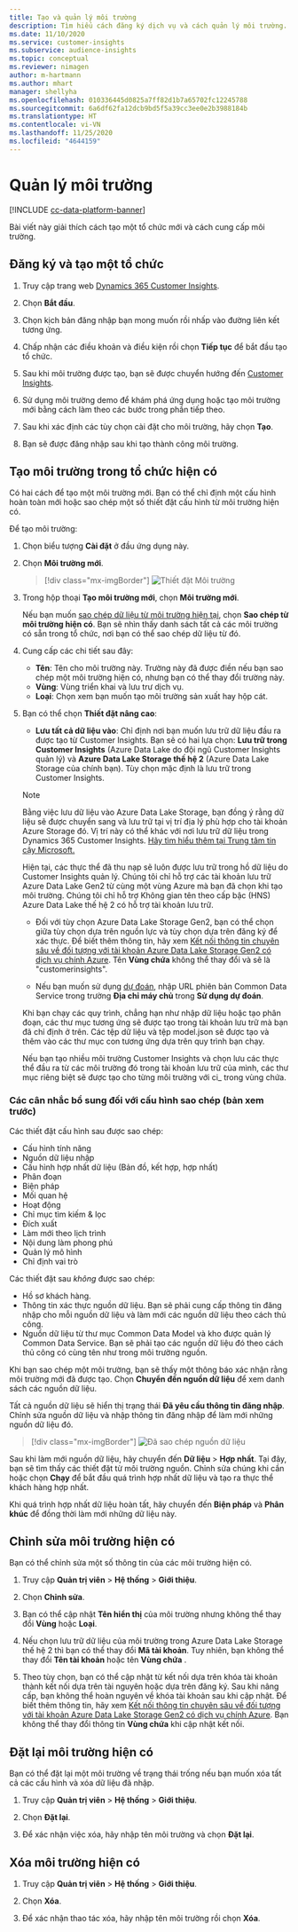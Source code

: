 ```yaml
---
title: Tạo và quản lý môi trường
description: Tìm hiểu cách đăng ký dịch vụ và cách quản lý môi trường.
ms.date: 11/10/2020
ms.service: customer-insights
ms.subservice: audience-insights
ms.topic: conceptual
ms.reviewer: nimagen
author: m-hartmann
ms.author: mhart
manager: shellyha
ms.openlocfilehash: 010336445d0825a7ff82d1b7a65702fc12245788
ms.sourcegitcommit: 6a6df62fa12dcb9bd5f5a39cc3ee0e2b3988184b
ms.translationtype: HT
ms.contentlocale: vi-VN
ms.lasthandoff: 11/25/2020
ms.locfileid: "4644159"
---
```

# <a name="manage-environments"></a>Quản lý môi trường

[!INCLUDE [cc-data-platform-banner](../includes/cc-data-platform-banner.md)]

Bài viết này giải thích cách tạo một tổ chức mới và cách cung cấp môi trường.

## <a name="sign-up-and-create-an-organization"></a>Đăng ký và tạo một tổ chức

1. Truy cập trang web [Dynamics 365 Customer Insights](https://dynamics.microsoft.com/ai/customer-insights/).

2. Chọn **Bắt đầu**.

3. Chọn kịch bản đăng nhập bạn mong muốn rồi nhấp vào đường liên kết tương ứng.

4. Chấp nhận các điều khoản và điều kiện rồi chọn **Tiếp tục** để bắt đầu tạo tổ chức.

5. Sau khi môi trường được tạo, bạn sẽ được chuyển hướng đến [Customer Insights](https://home.ci.ai.dynamics.com).

6. Sử dụng môi trường demo để khám phá ứng dụng hoặc tạo môi trường mới bằng cách làm theo các bước trong phần tiếp theo.

7. Sau khi xác định các tùy chọn cài đặt cho môi trường, hãy chọn **Tạo**.

8. Bạn sẽ được đăng nhập sau khi tạo thành công môi trường.

## <a name="create-an-environment-in-an-existing-organization"></a>Tạo môi trường trong tổ chức hiện có

Có hai cách để tạo một môi trường mới. Bạn có thể chỉ định một cấu hình hoàn toàn mới hoặc sao chép một số thiết đặt cấu hình từ môi trường hiện có.

Để tạo môi trường:

1. Chọn biểu tượng **Cài đặt** ở đầu ứng dụng này.

1. Chọn **Môi trường mới**.

   > [!div class="mx-imgBorder"]
   > ![Thiết đặt Môi trường](media/environment-settings-dialog.png)

1. Trong hộp thoại **Tạo môi trường mới**, chọn **Môi trường mới**.

   Nếu bạn muốn [sao chép dữ liệu từ môi trường hiện tại](#additional-considerations-for-copy-configuration-preview), chọn **Sao chép từ môi trường hiện có**. Bạn sẽ nhìn thấy danh sách tất cả các môi trường có sẵn trong tổ chức, nơi bạn có thể sao chép dữ liệu từ đó.

1. Cung cấp các chi tiết sau đây:
   - **Tên**: Tên cho môi trường này. Trường này đã được điền nếu bạn sao chép một môi trường hiện có, nhưng bạn có thể thay đổi trường này.
   - **Vùng**: Vùng triển khai và lưu trư dịch vụ.
   - **Loại**: Chọn xem bạn muốn tạo môi trường sản xuất hay hộp cát.

2. Bạn có thể chọn **Thiết đặt nâng cao**:

   - **Lưu tất cả dữ liệu vào**: Chỉ định nơi bạn muốn lưu trữ dữ liệu đầu ra được tạo từ Customer Insights. Bạn sẽ có hai lựa chọn: **Lưu trữ trong Customer Insights** (Azure Data Lake do đội ngũ Customer Insights quản lý) và **Azure Data Lake Storage thế hệ 2** (Azure Data Lake Storage của chính bạn). Tùy chọn mặc định là lưu trữ trong Customer Insights.

   > [!NOTE]
   > Bằng việc lưu dữ liệu vào Azure Data Lake Storage, bạn đồng ý rằng dữ liệu sẽ được chuyển sang và lưu trữ tại vị trí địa lý phù hợp cho tài khoản Azure Storage đó. Vị trí này có thể khác với nơi lưu trữ dữ liệu trong Dynamics 365 Customer Insights. [Hãy tìm hiểu thêm tại Trung tâm tin cậy Microsoft.](https://www.microsoft.com/trust-center)
   >
   > Hiện tại, các thực thể đã thu nạp sẽ luôn được lưu trữ trong hồ dữ liệu do Customer Insights quản lý.
   > Chúng tôi chỉ hỗ trợ các tài khoản lưu trữ Azure Data Lake Gen2 từ cùng một vùng Azure mà bạn đã chọn khi tạo môi trường.
   > Chúng tôi chỉ hỗ trợ Không gian tên theo cấp bậc (HNS) Azure Data Lake thế hệ 2 có hỗ trợ tài khoản lưu trữ.

   - Đối với tùy chọn Azure Data Lake Storage Gen2, bạn có thể chọn giữa tùy chọn dựa trên nguồn lực và tùy chọn dựa trên đăng ký để xác thực. Để biết thêm thông tin, hãy xem [Kết nối thông tin chuyên sâu về đối tượng với tài khoản Azure Data Lake Storage Gen2 có dịch vụ chính Azure](connect-service-principal.md). Tên **Vùng chứa** không thể thay đổi và sẽ là "customerinsights".
   
   - Nếu bạn muốn sử dụng [dự đoán](predictions.md), nhập URL phiên bản Common Data Service trong trường **Địa chỉ máy chủ** trong **Sử dụng dự đoán**.

   Khi bạn chạy các quy trình, chẳng hạn như nhập dữ liệu hoặc tạo phân đoạn, các thư mục tương ứng sẽ được tạo trong tài khoản lưu trữ mà bạn đã chỉ định ở trên. Các tệp dữ liệu và tệp model.json sẽ được tạo và thêm vào các thư mục con tương ứng dựa trên quy trình bạn chạy.

   Nếu bạn tạo nhiều môi trường Customer Insights và chọn lưu các thực thể đầu ra từ các môi trường đó trong tài khoản lưu trữ của mình, các thư mục riêng biệt sẽ được tạo cho từng môi trường với ci_<environmentid> trong vùng chứa.

### <a name="additional-considerations-for-copy-configuration-preview"></a>Các cân nhắc bổ sung đối với cấu hình sao chép (bản xem trước)

Các thiết đặt cấu hình sau được sao chép:

- Cấu hình tính năng
- Nguồn dữ liệu nhập
- Cấu hình hợp nhất dữ liệu (Bản đồ, kết hợp, hợp nhất)
- Phân đoạn
- Biện pháp
- Mối quan hệ
- Hoạt động
- Chỉ mục tìm kiếm & lọc
- Đích xuất
- Làm mới theo lịch trình
- Nội dung làm phong phú
- Quản lý mô hình
- Chỉ định vai trò

Các thiết đặt sau *không* được sao chép:

- Hồ sơ khách hàng.
- Thông tin xác thực nguồn dữ liệu. Bạn sẽ phải cung cấp thông tin đăng nhập cho mỗi nguồn dữ liệu và làm mới các nguồn dữ liệu theo cách thủ công.
- Nguồn dữ liệu từ thư mục Common Data Model và kho được quản lý Common Data Service. Bạn sẽ phải tạo các nguồn dữ liệu đó theo cách thủ công có cùng tên như trong môi trường nguồn.

Khi bạn sao chép một môi trường, bạn sẽ thấy một thông báo xác nhận rằng môi trường mới đã được tạo. Chọn **Chuyển đến nguồn dữ liệu** để xem danh sách các nguồn dữ liệu.

Tất cả nguồn dữ liệu sẽ hiển thị trạng thái **Đã yêu cầu thông tin đăng nhập**. Chỉnh sửa nguồn dữ liệu và nhập thông tin đăng nhập để làm mới những nguồn dữ liệu đó.

> [!div class="mx-imgBorder"]
> ![Đã sao chép nguồn dữ liệu](media/data-sources-copied.png)

Sau khi làm mới nguồn dữ liệu, hãy chuyển đến **Dữ liệu** > **Hợp nhất**. Tại đây, bạn sẽ tìm thấy các thiết đặt từ môi trường nguồn. Chỉnh sửa chúng khi cần hoặc chọn **Chạy** để bắt đầu quá trình hợp nhất dữ liệu và tạo ra thực thể khách hàng hợp nhất.

Khi quá trình hợp nhất dữ liệu hoàn tất, hãy chuyển đến **Biện pháp** và **Phân khúc** để đồng thời làm mới những dữ liệu này.

## <a name="edit-an-existing-environment"></a>Chỉnh sửa môi trường hiện có

Bạn có thể chỉnh sửa một số thông tin của các môi trường hiện có.

1. Truy cập **Quản trị viên** > **Hệ thống** > **Giới thiệu**.

2. Chọn **Chỉnh sửa**.

3. Bạn có thể cập nhật **Tên hiển thị** của môi trường nhưng không thể thay đổi **Vùng** hoặc **Loại**.

4. Nếu chọn lưu trữ dữ liệu của môi trường trong Azure Data Lake Storage thế hệ 2 thì bạn có thể thay đổi **Mã tài khoản**. Tuy nhiên, bạn không thể thay đổi **Tên tài khoản** hoặc tên **Vùng chứa** .

5. Theo tùy chọn, bạn có thể cập nhật từ kết nối dựa trên khóa tài khoản thành kết nối dựa trên tài nguyên hoặc dựa trên đăng ký. Sau khi nâng cấp, bạn không thể hoàn nguyên về khóa tài khoản sau khi cập nhật. Để biết thêm thông tin, hãy xem [Kết nối thông tin chuyên sâu về đối tượng với tài khoản Azure Data Lake Storage Gen2 có dịch vụ chính Azure](connect-service-principal.md). Bạn không thể thay đổi thông tin **Vùng chứa** khi cập nhật kết nối.

## <a name="reset-an-existing-environment"></a>Đặt lại môi trường hiện có

Bạn có thể đặt lại một môi trường về trạng thái trống nếu bạn muốn xóa tất cả các cấu hình và xóa dữ liệu đã nhập.

1.  Truy cập **Quản trị viên** > **Hệ thống** > **Giới thiệu**.

2.  Chọn **Đặt lại**. 

3.  Để xác nhận việc xóa, hãy nhập tên môi trường và chọn **Đặt lại**.


## <a name="delete-an-existing-environment"></a>Xóa môi trường hiện có

1. Truy cập **Quản trị viên** > **Hệ thống** > **Giới thiệu**.

1. Chọn **Xóa**.

1. Để xác nhận thao tác xóa, hãy nhập tên môi trường rồi chọn **Xóa**.
